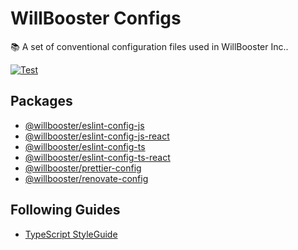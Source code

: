 # WillBooster Configs

:books: A set of conventional configuration files used in WillBooster Inc..

[![Test](https://github.com/WillBooster/willbooster-configs/workflows/Test/badge.svg)](https://github.com/WillBooster/willbooster-configs/actions?query=workflow%3ATest)

## Packages

- [@willbooster/eslint-config-js](packages/eslint-config-js)
- [@willbooster/eslint-config-js-react](packages/eslint-config-js-react)
- [@willbooster/eslint-config-ts](packages/eslint-config-ts)
- [@willbooster/eslint-config-ts-react](packages/eslint-config-ts-react)
- [@willbooster/prettier-config](packages/prettier-config)
- [@willbooster/renovate-config](packages/renovate-config)

## Following Guides

- [TypeScript StyleGuide](https://basarat.gitbook.io/typescript/styleguide)
